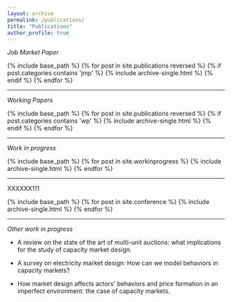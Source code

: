 ```yaml
---
layout: archive
permalink: /publications/
title: "Publications"
author_profile: true
---
```




_Job Market Paper_

{% include base_path %}
{% for post in site.publications reversed %}
  {% if post.categories contains 'jmp' %}
  {% include archive-single.html %}
    {% endif %}
{% endfor %}

----


_Working Papers_


{% include base_path %}
{% for post in site.publications reversed %}
  {% if post.categories contains 'wp' %}
  {% include archive-single.html %}
    {% endif %}
{% endfor %}

-----

_Work in progress_


{% include base_path %}
{% for post in site.workinprogress %}
  {% include archive-single.html %}
{% endfor %}

------
XXXXXX111


{% include base_path %}
{% for post in site.conference %}
  {% include archive-single.html %}
{% endfor %}

------

_Other work in progress_


  * A review on the state of the art of multi-unit auctions: what implications for the study of capacity market design.

  * A survey on electricity market design: How can we model behaviors in capacity markets?
  
  * How market design affects actors' behaviors and price formation in an imperfect environment: the case of capacity markets. 



